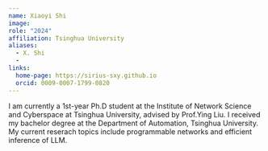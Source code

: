 ```yaml
---
name: Xiaoyi Shi
image:
role: "2024"
affiliation: Tsinghua University
aliases:
  - X. Shi
  - 
links:
  home-page: https://sirius-sxy.github.io
  orcid: 0009-0007-1799-0820
---
```


I am currently a 1st-year Ph.D student at the Institute of Network Science and Cyberspace at Tsinghua University, advised by Prof.Ying Liu. I received my bachelor degree at the Department of Automation, Tsinghua University. My current reserach topics include programmable networks and efficient inference of LLM.
